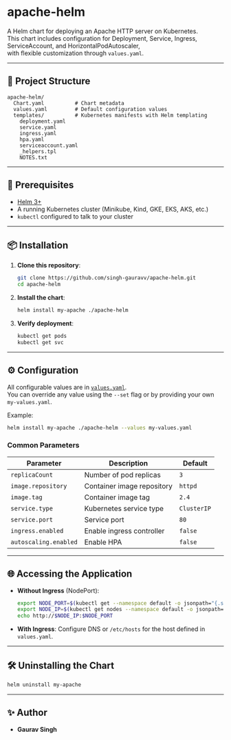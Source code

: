 # apache-helm

A Helm chart for deploying an Apache HTTP server on Kubernetes.  
This chart includes configuration for Deployment, Service, Ingress, ServiceAccount, and HorizontalPodAutoscaler,  
with flexible customization through `values.yaml`.

---

## 📂 Project Structure

```
apache-helm/
  Chart.yaml          # Chart metadata
  values.yaml         # Default configuration values
  templates/          # Kubernetes manifests with Helm templating
    deployment.yaml
    service.yaml
    ingress.yaml
    hpa.yaml
    serviceaccount.yaml
    _helpers.tpl
    NOTES.txt
```

---

## 🚀 Prerequisites

- [Helm 3+](https://helm.sh/docs/intro/install/)
- A running Kubernetes cluster (Minikube, Kind, GKE, EKS, AKS, etc.)
- `kubectl` configured to talk to your cluster

---

## 📦 Installation

1. **Clone this repository**:
   ```bash
   git clone https://github.com/singh-gauravv/apache-helm.git
   cd apache-helm
   ```

2. **Install the chart**:
   ```bash
   helm install my-apache ./apache-helm
   ```

3. **Verify deployment**:
   ```bash
   kubectl get pods
   kubectl get svc
   ```

---

## ⚙️ Configuration

All configurable values are in [`values.yaml`](./values.yaml).  
You can override any value using the `--set` flag or by providing your own `my-values.yaml`.

Example:
```bash
helm install my-apache ./apache-helm --values my-values.yaml
```

### Common Parameters

| Parameter | Description | Default |
|-----------|-------------|---------|
| `replicaCount` | Number of pod replicas | `3` |
| `image.repository` | Container image repository | `httpd` |
| `image.tag` | Container image tag | `2.4` |
| `service.type` | Kubernetes service type | `ClusterIP` |
| `service.port` | Service port | `80` |
| `ingress.enabled` | Enable ingress controller | `false` |
| `autoscaling.enabled` | Enable HPA | `false` |

---

## 🌐 Accessing the Application

- **Without Ingress** (NodePort):
  ```bash
  export NODE_PORT=$(kubectl get --namespace default -o jsonpath="{.spec.ports[0].nodePort}" services my-apache)
  export NODE_IP=$(kubectl get nodes --namespace default -o jsonpath="{.items[0].status.addresses[0].address}")
  echo http://$NODE_IP:$NODE_PORT
  ```

- **With Ingress**:
  Configure DNS or `/etc/hosts` for the host defined in `values.yaml`.

---

## 🛠 Uninstalling the Chart

```bash
helm uninstall my-apache
```

---

## ✨ Author

- **Gaurav Singh** 
